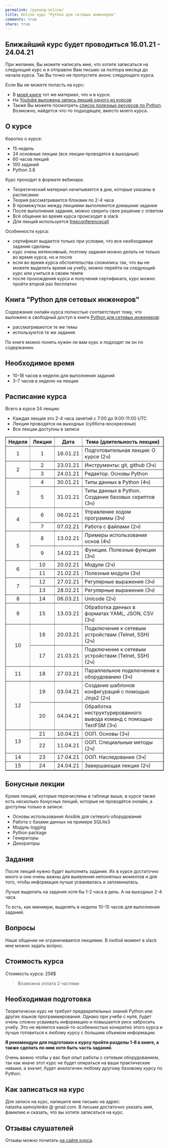 ```yaml
---
permalink: /pyneng-online/
title: Online курс "Python для сетевых инженеров"
comments: true
share: true
---
```



## Ближайший курс будет проводиться 16.01.21 - 24.04.21

При желании, Вы можете написать мне, что хотите записаться на следующий курс и я отправлю Вам письмо за полтора месяца до начала курса. Так Вы точно не пропустите анонс следующего курса.

Если Вы не можете попасть на курс:

* В [моей книге](https://pyneng.readthedocs.io/ru/latest/) тот же материал, что и в курсе.
* На [Youtube выложена запись лекций одного из курсов](https://www.youtube.com/playlist?list=PLah0HUih_ZRnJFNdZsWr2pNWgYETauGXo)
* Также Вы можете посмотреть [список полезных ресурсов по Python](https://natenka.github.io/pyneng-resources/). Возможно, найдется что-то подходящее, вместо моего курса.

## О курсе

Коротко о курсе:

* 15 недель
* 24 основные лекции (все лекции проводятся в выходные)
* 60 часов лекций
* 100 заданий
* Python 3.8

Курс проходит в формате вебинара:

* Теоретический материал начитывается в дни, которые указаны в расписании
* Теория рассматривается блоками по 2-4 часа
* В промежутках между лекциями выполняются домашние задания
* После выполнения задания, можно сверить свое решение с ответом
* Всё общение во время курса происходит в slack
* Для лекций используется [freeconferencecall](https://freeconferencecall.com)

Особенности курса:

* сертификат выдается только при условии, что все необходимые задания сделаны
* курс очень интенсивный, поэтому задания можно делать не только во время курса, но и после
* если во время курса обстоятельства сложились так, что вы не можете выделить время на учебу, можно перейти на следующий курс или учиться в своем темпе
* после прохождения курса и получения сертификата, курс можно пройти второй раз бесплатно


## Книга "Python для сетевых инженеров"

Содержание онлайн курса полностью соответствует тому, что выложено в свободный доступ в книге [Python для сетевых инженеров](https://pyneng.readthedocs.io/ru/latest/):

* рассматриваются те же темы
* используются те же задания

По книге можно понять нужен ли вам курс и подходит ли он по содержанию.

## Необходимое время

* 10-18 часов в неделю для выполнения заданий
* 3-7 часов в неделю на лекции

## Расписание курса

Всего в курсе 24 лекции:

* Каждая лекция это 2-4 часа занятий с 7:00 до 9:00-11:00 UTC
* Лекции проводятся на выходных (суббота-воскресенье)
* Все лекции доступны в записи

<table border="1" cellpadding="4" cellspacing="0">
 <tr>
    <th align="center">Неделя</th>
    <th align="center">Лекция</th>
    <th align="center">Дата</th>
    <th align="center">Тема (длительность лекции)</th>
 </tr>
 <tr>
    <td align="center">1</td>
    <td align="center">1</td>
    <td align="center">16.01.21</td>
    <td>Подготовительная лекция: О курсе (2ч)</td>
 </tr>
 <tr>
    <td rowspan="2" align="center">2</td>
    <td align="center">2</td>
    <td align="center">23.01.21</td>
    <td>Инструменты: git, github (3ч)</td>
 </tr>
 <tr>
    <td align="center">3</td>
    <td align="center">24.01.21</td>
    <td>Редактор. Основы Python</td>
 </tr>
 <tr>
    <td rowspan="2" align="center">3</td>
    <td align="center">4</td>
    <td align="center">30.01.21</td>
    <td>Типы данных в Python (4ч)</td>
 </tr>
 <tr>
    <td align="center">5</td>
    <td align="center">31.01.21</td>
    <td>Типы данных в Python. Создание базовых скриптов (3ч)</td>
 </tr>
 <tr>
    <td rowspan="2" align="center">4</td>
    <td align="center">6</td>
    <td align="center">06.02.21</td>
    <td>Управление ходом программы (3ч)</td>
 </tr>
 <tr>
    <td align="center">7</td>
    <td align="center">07.02.21</td>
    <td>Работа с файлами (2ч)</td>
 </tr>
 <tr>
    <td rowspan="2" align="center">5</td>
    <td align="center">8</td>
    <td align="center">13.02.21</td>
    <td>Примеры использования основ (4ч)</td>
 </tr>
 <tr>
    <td align="center">9</td>
    <td align="center">14.02.21</td>
    <td>Функции. Полезные функции (3ч)</td>
 </tr>
 <tr>
    <td rowspan="2" align="center">6</td>
    <td align="center">10</td>
    <td align="center">20.02.21</td>
    <td>Модули (2ч)</td>
 </tr>
 <tr>
    <td align="center">11</td>
    <td align="center">21.02.21</td>
    <td>Полезные модули (3ч)</td>
 </tr>
 <tr>
    <td rowspan="2" align="center">7</td>
    <td align="center">12</td>
    <td align="center">27.02.21</td>
    <td>Регулярные выражения (3ч)</td>
 </tr>
 <tr>
    <td align="center">13</td>
    <td align="center">28.02.21</td>
    <td>Регулярные выражения (3ч)</td>
 </tr>
 <tr>
    <td align="center">8</td>
    <td align="center">14</td>
    <td align="center">06.03.21</td>
    <td>Unicode (2ч)</td>
 </tr>
 <tr>
    <td align="center">9</td>
    <td align="center">15</td>
    <td align="center">13.03.21</td>
    <td>Обработка данных в форматах YAML, JSON, CSV (3ч)</td>
 </tr>
 <tr>
    <td rowspan="2" align="center">10</td>
    <td align="center">16</td>
    <td align="center">20.03.21</td>
    <td>Подключение к сетевым устройствам (Telnet, SSH) (2ч)</td>
 </tr>
 <tr>
    <td align="center">17</td>
    <td align="center">21.03.21</td>
    <td>Подключение к сетевым устройствам (Telnet, SSH) (2ч)</td>
 </tr>
 <tr>
    <td align="center">11</td>
    <td align="center">18</td>
    <td align="center">27.03.21</td>
    <td>Параллельное подключение к оборудованию (3ч)</td>
 </tr>
 <tr>
    <td rowspan="2" align="center">12</td>
    <td align="center">19</td>
    <td align="center">03.04.21</td>
    <td>Создание шаблонов конфигураций с помощью Jinja2 (2ч)</td>
 </tr>
 <tr>
    <td align="center">20</td>
    <td align="center">04.04.21</td>
    <td>Обработка неструктурированного вывода команд с помощью TextFSM (3ч)</td>
 </tr>
 <tr>
    <td rowspan="2" align="center">13</td>
    <td align="center">21</td>
    <td align="center">10.04.21</td>
    <td> ООП. Основы (3ч)</td>
 </tr>
 <tr>
    <td align="center">22</td>
    <td align="center">11.04.21</td>
    <td>ООП. Специальные методы (2ч)</td>
 </tr> 
 <tr>
    <td align="center">14</td>
    <td align="center">23</td>
    <td align="center">17.04.21</td>
    <td>ООП. Наследование (3ч)</td>
 </tr> 
 <tr>
    <td align="center">15</td>
    <td align="center">24</td>
    <td align="center">24.04.21</td>
    <td>Завершающая лекция (2ч)</td>
 </tr>  
</table>

## Бонусные лекции

Кроме лекций, которые перечислены в таблице выше, в курсе также есть несколько бонусных лекций, которые не проводятся онлайн, а доступны только в записи:

* Основы использования Ansible для сетевого оборудования
* Работа с базами данных на примере SQLite3
* Модуль logging
* Python package
* Генераторы
* Декораторы


## Задания

После лекций нужно будет выполнять задания.
Их в курсе достаточно много и они очень важны для выявления непонятных моментов и для того, чтобы информация лучше усваивалась и запоминалась.

Лучше выделить на задания хотя бы 1-2 часа в день.
А на выходных 2-4 часа.

То есть, как минимум, выделять в неделю 10-15 часов для выполнения заданий.


## Вопросы

Наше общение не ограничивается лекциями.
В любой момент в slack мне можно задать вопрос.


## Стоимость курса

Стоимость курса: 258$

> Возможна оплата 2 частями

## Необходимая подготовка

Теоретически курс не требует предварительных знаний Python или других языков программирования.
Однако при учебе с нуля, будет очень сложно усваивать информацию и повышается риск забросить учебу.
Это не является какой-то особенностью конкретно этого курса и лучше готовиться к любому курсу с большим объемом информации.

**Я рекомендую для подготовки к курсу пройти разделы 1-8 в книге, а также сделать по ним хотя быть часть заданий.**

Очень важно чтобы у вас был опыт работы с сетевым оборудованием, так как иначе этот курс не будет опираться на ваши практические навыки, а значит, будет аналогичен любому другому базовому курсу по Python.


## Как записаться на курс

Для записи на курс, напишите мне письмо на адрес: natasha.samoylenko @ gmail.com.
В письме достаточно указать имя, фамилию и сказать, что вы хотите записаться на курс.


## Отзывы слушателей

Отзывы можно почитать [на сайте курса](https://pyneng.github.io/testimonials/).


